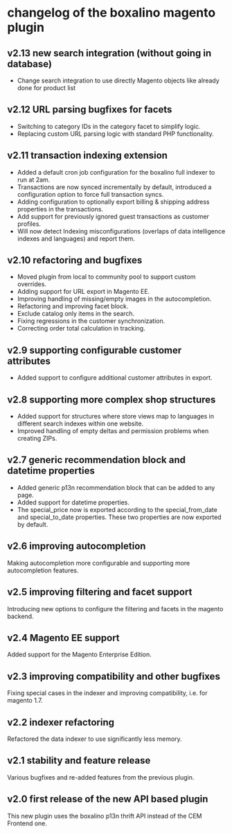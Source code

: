 # changelog of the boxalino magento plugin

## v2.13 new search integration (without going in database)

* Change search integration to use directly Magento objects like already done for product list

## v2.12 URL parsing bugfixes for facets

* Switching to category IDs in the category facet to simplify logic.
* Replacing custom URL parsing logic with standard PHP functionality.

## v2.11 transaction indexing extension

* Added a default cron job configuration for the boxalino full indexer to run at 2am.
* Transactions are now synced incrementally by default, introduced a
  configuration option to force full transaction syncs.
* Adding configuration to optionally export billing & shipping address
  properties in the transactions.
* Add support for previously ignored guest transactions as customer profiles.
* Will now detect Indexing misconfigurations (overlaps of data intelligence
  indexes and languages) and report them.

## v2.10 refactoring and bugfixes

* Moved plugin from local to community pool to support custom overrides.
* Adding support for URL export in Magento EE.
* Improving handling of missing/empty images in the autocompletion.
* Refactoring and improving facet block.
* Exclude catalog only items in the search.
* Fixing regressions in the customer synchronization.
* Correcting order total calculation in tracking.

## v2.9 supporting configurable customer attributes

* Added support to configure additional customer attributes in export.

## v2.8 supporting more complex shop structures

* Added support for structures where store views map to languages in different 
  search indexes within one website.
* Improved handling of empty deltas and permission problems when creating ZIPs.

## v2.7 generic recommendation block and datetime properties

* Added generic p13n recommendation block that can be added to any page.
* Added support for datetime properties.
* The special\_price now is exported according to the special\_from\_date and 
  special\_to\_date properties. These two properties are now exported by default.

## v2.6 improving autocompletion

Making autocompletion more configurable and supporting more autocompletion features.

## v2.5 improving filtering and facet support

Introducing new options to configure the filtering and facets in the magento backend.

## v2.4 Magento EE support

Added support for the Magento Enterprise Edition.

## v2.3 improving compatibility and other bugfixes

Fixing special cases in the indexer and improving compatibility, i.e. for magento 1.7.

## v2.2 indexer refactoring

Refactored the data indexer to use significantly less memory.

## v2.1 stability and feature release

Various bugfixes and re-added features from the previous plugin.

## v2.0 first release of the new API based plugin

This new plugin uses the boxalino p13n thrift API instead of the CEM Frontend one.

